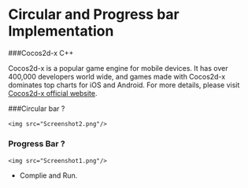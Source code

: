Circular and Progress bar Implementation
==========================================


###Cocos2d-x C++

Cocos2d-x is a popular game engine for mobile devices. It has over 400,000 developers world wide, and games made with Cocos2d-x dominates top charts for iOS and Android. For more details, please visit [Cocos2d-x official website](http://www.cocos2d-x.org/).

###Circular bar ?


	<img src="Screenshot2.png"/>


### Progress Bar ?
	<img src="Screenshot1.png"/>

* Complie and Run.

